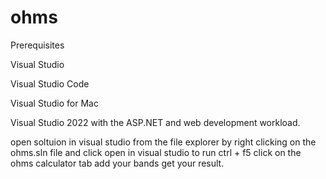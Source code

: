 # ohms

Prerequisites

Visual Studio

Visual Studio Code

Visual Studio for Mac

Visual Studio 2022 with the ASP.NET and web development workload.

open soltuion in visual studio from the file explorer by right clicking on the ohms.sln file and click open in visual studio
to run
ctrl + f5
 click on the ohms calculator tab
  add your bands
  get your result.
